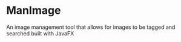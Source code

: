 # ManImage
An image management tool that allows for images to be tagged and searched built with JavaFX

